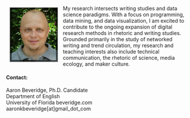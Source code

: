 <p><img src="./images/headshot1_tiny.jpg" align="left" style="display:inline;margin:6px 14px 0px 10px;"/>My research intersects writing studies and data science paradigms. With a focus on programming, data mining, and data visualization, I am excited to contribute to the ongoing expansion of digital research methods in rhetoric and writing studies. Grounded primarily in the study of networked writing and trend circulation, my research and teaching interests also include technical communication, the rhetoric of science, media ecology, and maker culture.</p>

#### **Contact:**
Aaron Beveridge, Ph.D. Candidate  
Department of English  
University of Florida  beveridge.com  
aaronkbeveridge[at]gmail_dot_com
